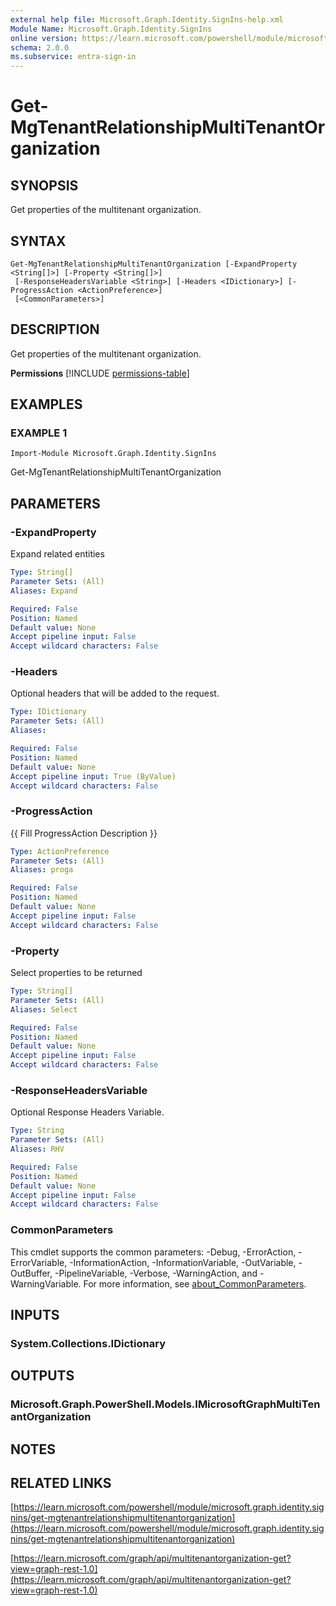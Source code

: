 ```yaml
---
external help file: Microsoft.Graph.Identity.SignIns-help.xml
Module Name: Microsoft.Graph.Identity.SignIns
online version: https://learn.microsoft.com/powershell/module/microsoft.graph.identity.signins/get-mgtenantrelationshipmultitenantorganization
schema: 2.0.0
ms.subservice: entra-sign-in
---
```


# Get-MgTenantRelationshipMultiTenantOrganization

## SYNOPSIS
Get properties of the multitenant organization.

## SYNTAX

```
Get-MgTenantRelationshipMultiTenantOrganization [-ExpandProperty <String[]>] [-Property <String[]>]
 [-ResponseHeadersVariable <String>] [-Headers <IDictionary>] [-ProgressAction <ActionPreference>]
 [<CommonParameters>]
```

## DESCRIPTION
Get properties of the multitenant organization.

**Permissions**
[!INCLUDE [permissions-table](~/../graphref/api-reference/v1.0/includes/permissions/multitenantorganization-get-permissions.md)]

## EXAMPLES

### EXAMPLE 1
```
Import-Module Microsoft.Graph.Identity.SignIns
```

Get-MgTenantRelationshipMultiTenantOrganization

## PARAMETERS

### -ExpandProperty
Expand related entities

```yaml
Type: String[]
Parameter Sets: (All)
Aliases: Expand

Required: False
Position: Named
Default value: None
Accept pipeline input: False
Accept wildcard characters: False
```

### -Headers
Optional headers that will be added to the request.

```yaml
Type: IDictionary
Parameter Sets: (All)
Aliases:

Required: False
Position: Named
Default value: None
Accept pipeline input: True (ByValue)
Accept wildcard characters: False
```

### -ProgressAction
{{ Fill ProgressAction Description }}

```yaml
Type: ActionPreference
Parameter Sets: (All)
Aliases: proga

Required: False
Position: Named
Default value: None
Accept pipeline input: False
Accept wildcard characters: False
```

### -Property
Select properties to be returned

```yaml
Type: String[]
Parameter Sets: (All)
Aliases: Select

Required: False
Position: Named
Default value: None
Accept pipeline input: False
Accept wildcard characters: False
```

### -ResponseHeadersVariable
Optional Response Headers Variable.

```yaml
Type: String
Parameter Sets: (All)
Aliases: RHV

Required: False
Position: Named
Default value: None
Accept pipeline input: False
Accept wildcard characters: False
```

### CommonParameters
This cmdlet supports the common parameters: -Debug, -ErrorAction, -ErrorVariable, -InformationAction, -InformationVariable, -OutVariable, -OutBuffer, -PipelineVariable, -Verbose, -WarningAction, and -WarningVariable. For more information, see [about_CommonParameters](http://go.microsoft.com/fwlink/?LinkID=113216).

## INPUTS

### System.Collections.IDictionary
## OUTPUTS

### Microsoft.Graph.PowerShell.Models.IMicrosoftGraphMultiTenantOrganization
## NOTES

## RELATED LINKS

[https://learn.microsoft.com/powershell/module/microsoft.graph.identity.signins/get-mgtenantrelationshipmultitenantorganization](https://learn.microsoft.com/powershell/module/microsoft.graph.identity.signins/get-mgtenantrelationshipmultitenantorganization)

[https://learn.microsoft.com/graph/api/multitenantorganization-get?view=graph-rest-1.0](https://learn.microsoft.com/graph/api/multitenantorganization-get?view=graph-rest-1.0)




